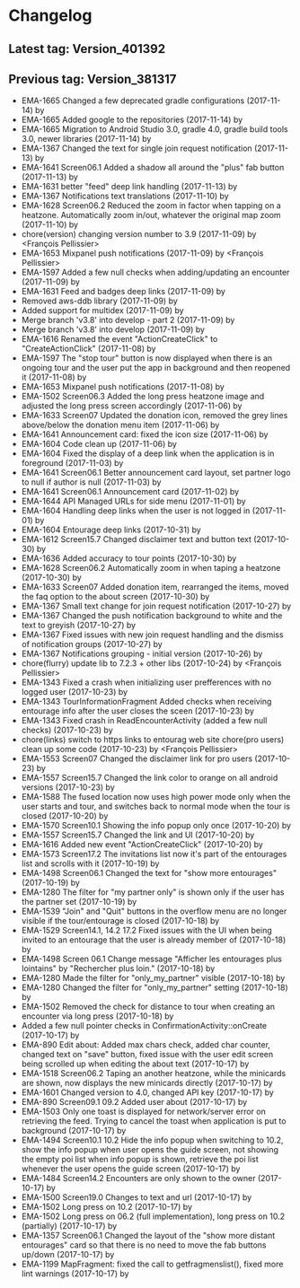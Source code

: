 # Changelog
## Latest tag: Version_401392
## Previous tag: Version_381317

* EMA-1665 Changed a few deprecated gradle configurations (2017-11-14) by <Mihai Ionescu>
* EMA-1665 Added google to the repositories (2017-11-14) by <Mihai Ionescu>
* EMA-1665 Migration to Android Studio 3.0, gradle 4.0, gradle build tools 3.0, newer libraries (2017-11-14) by <Mihai Ionescu>
* EMA-1367 Changed the text for single join request notification (2017-11-13) by <Mihai Ionescu>
* EMA-1641 Screen06.1 Added a shadow all around the "plus" fab button (2017-11-13) by <Mihai Ionescu>
* EMA-1631 better "feed" deep link handling (2017-11-13) by <Mihai Ionescu>
* EMA-1367 Notifications text translations (2017-11-10) by <Mihai Ionescu>
* EMA-1628 Screen06.2 Reduced the zoom in factor when tapping on a heatzone. Automatically zoom in/out, whatever the original map zoom (2017-11-10) by <Mihai Ionescu>
* chore(version) changing version number to 3.9 (2017-11-09) by <François Pellissier>
* EMA-1653 Mixpanel push notifications (2017-11-09) by <François Pellissier>
* EMA-1597 Added a few null checks when adding/updating an encounter (2017-11-09) by <Mihai Ionescu>
* EMA-1631 Feed and badges deep links (2017-11-09) by <Mihai Ionescu>
* Removed aws-ddb library (2017-11-09) by <Mihai Ionescu>
* Added support for multidex (2017-11-09) by <Mihai Ionescu>
* Merge branch 'v3.8' into develop - part 2 (2017-11-09) by <Mihai Ionescu>
* Merge branch 'v3.8' into develop (2017-11-09) by <Mihai Ionescu>
* EMA-1616 Renamed the event "ActionCreateClick" to "CreateActionClick" (2017-11-08) by <Mihai Ionescu>
* EMA-1597 The "stop tour" button is now displayed when there is an ongoing tour and the user put the app in background and then reopened it (2017-11-08) by <Mihai Ionescu>
* EMA-1653 Mixpanel push notifications (2017-11-08) by <Mihai Ionescu>
* EMA-1502 Screen06.3 Added the long press heatzone image and adjusted the long press screen accordingly (2017-11-06) by <Mihai Ionescu>
* EMA-1633 Screen07 Updated the donation icon, removed the grey lines above/below the donation menu item (2017-11-06) by <Mihai Ionescu>
* EMA-1641 Announcement card: fixed the icon size (2017-11-06) by <Mihai Ionescu>
* EMA-1604 Code clean up (2017-11-06) by <Mihai Ionescu>
* EMA-1604 Fixed the display of a deep link when the application is in foreground (2017-11-03) by <Mihai Ionescu>
* EMA-1641 Screen06.1 Better announcement card layout, set partner logo to null if author is null (2017-11-03) by <Mihai Ionescu>
* EMA-1641 Screen06.1 Announcement card (2017-11-02) by <Mihai Ionescu>
* EMA-1644 API Managed URLs for side menu (2017-11-01) by <Mihai Ionescu>
* EMA-1604 Handling deep links when the user is not logged in (2017-11-01) by <Mihai Ionescu>
* EMA-1604 Entourage deep links (2017-10-31) by <Mihai Ionescu>
* EMA-1612 Screen15.7 Changed disclaimer text and button text (2017-10-30) by <Mihai Ionescu>
* EMA-1636 Added accuracy to tour points (2017-10-30) by <Mihai Ionescu>
* EMA-1628 Screen06.2 Automatically zoom in when taping a heatzone (2017-10-30) by <Mihai Ionescu>
* EMA-1633 Screen07 Added donation item, rearranged the items, moved the faq option to the about screen (2017-10-30) by <Mihai Ionescu>
* EMA-1367 Small text change for join request notification (2017-10-27) by <Mihai Ionescu>
* EMA-1367 Changed the push notification background to white and the text to greyish (2017-10-27) by <Mihai Ionescu>
* EMA-1367 Fixed issues with new join request handling and the dismiss of notification groups (2017-10-27) by <Mihai Ionescu>
* EMA-1367 Notifications grouping - initial version (2017-10-26) by <Mihai Ionescu>
* chore(flurry) update lib to 7.2.3 + other libs (2017-10-24) by <François Pellissier>
* EMA-1343 Fixed a crash when initializing user prefferences with no logged user (2017-10-23) by <Mihai Ionescu>
* EMA-1343 TourInformationFragment Added checks when receiving entourage info after the user closes the sceen (2017-10-23) by <Mihai Ionescu>
* EMA-1343 Fixed crash in ReadEncounterActivity (added a few null checks) (2017-10-23) by <Mihai Ionescu>
* chore(links) switch to https links to entourag web site chore(pro users) clean up some code (2017-10-23) by <François Pellissier>
* EMA-1553 Screen07 Changed the disclaimer link for pro users (2017-10-23) by <Mihai Ionescu>
* EMA-1557 Screen15.7 Changed the link color to orange on all android versions (2017-10-23) by <Mihai Ionescu>
* EMA-1588 The fused location now uses high power mode only when the user starts and tour, and switches back to normal mode when the tour is closed (2017-10-20) by <Mihai Ionescu>
* EMA-1570 Screen10.1 Showing the info popup only once (2017-10-20) by <Mihai Ionescu>
* EMA-1557 Screen15.7 Changed the link and UI (2017-10-20) by <Mihai Ionescu>
* EMA-1616 Added new event "ActionCreateClick" (2017-10-20) by <Mihai Ionescu>
* EMA-1573 Screen17.2 The invitations list now it's part of the entourages list and scrolls with it (2017-10-19) by <Mihai Ionescu>
* EMA-1498 Screen06.1 Changed the text for "show more entourages" (2017-10-19) by <Mihai Ionescu>
* EMA-1280 The filter for "my partner only" is shown only if the user has the partner set (2017-10-19) by <Mihai Ionescu>
* EMA-1539 "Join" and "Quit" buttons in the overflow menu are no longer visible if the tour/entourage is closed (2017-10-18) by <Mihai Ionescu>
* EMA-1529 Screen14.1, 14.2 17.2 Fixed issues with the UI when being invited to an entourage that the user is already member of (2017-10-18) by <Mihai Ionescu>
* EMA-1498 Screen 06.1 Change message "Afficher les entourages plus lointains" by "Rechercher plus loin." (2017-10-18) by <Mihai Ionescu>
* EMA-1280 Made the filter for "only_my_partner" visible (2017-10-18) by <Mihai Ionescu>
* EMA-1280 Changed the filter for "only_my_partner" setting (2017-10-18) by <Mihai Ionescu>
* EMA-1502 Removed the check for distance to tour when creating an encounter via long press (2017-10-18) by <Mihai Ionescu>
* Added a few null pointer checks in ConfirmationActivity::onCreate (2017-10-17) by <Mihai Ionescu>
* EMA-890 Edit about: Added max chars check, added char counter, changed text on "save" button, fixed issue with the user edit screen being scrolled up when editing the about text (2017-10-17) by <Mihai Ionescu>
* EMA-1518 Screen06.2 Taping an another heatzone, while the minicards are shown, now displays the new minicards directly (2017-10-17) by <Mihai Ionescu>
* EMA-1601 Changed version to 4.0, changed API key (2017-10-17) by <Mihai Ionescu>
* EMA-890 Screen09.1 09.2 Added user about (2017-10-17) by <Mihai Ionescu>
* EMA-1503 Only one toast is displayed for network/server error on retrieving the feed. Trying to cancel the toast when application is put to background (2017-10-17) by <Mihai Ionescu>
* EMA-1494 Screen10.1 10.2 Hide the info popup when switching to 10.2, show the info popup when user opens the guide screen, not showing the empty poi list when info popup is shown, retrieve the poi list whenever the user opens the guide screen (2017-10-17) by <Mihai Ionescu>
* EMA-1484 Screen14.2 Encounters are only shown to the owner (2017-10-17) by <Mihai Ionescu>
* EMA-1500 Screen19.0 Changes to text and url (2017-10-17) by <Mihai Ionescu>
* EMA-1502 Long press on 10.2 (2017-10-17) by <Mihai Ionescu>
* EMA-1502 Long press on 06.2 (full implementation), long press on 10.2 (partially) (2017-10-17) by <Mihai Ionescu>
* EMA-1357 Screen06.1 Changed the layout of the "show more distant entourages" card so that there is no need to move the fab buttons up/down (2017-10-17) by <Mihai Ionescu>
* EMA-1199 MapFragment: fixed the call to getfragmenslist(), fixed more lint warnings (2017-10-17) by <Mihai Ionescu>
